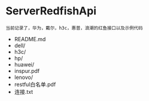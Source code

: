 # ServerRedfishApi
`当前记录了，华为，戴尔，h3c，惠普，浪潮的红鱼接口以及示例代码`

- README.md
- dell/
- h3c/
- hp/
- huawei/
- inspur.pdf
- lenovo/
- restful白名单.pdf
- 连接.txt